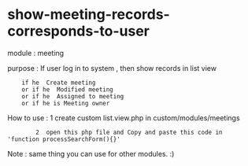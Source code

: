 # show-meeting-records-corresponds-to-user

module : meeting

purpose :
        If user log in to system , then show records in list view 
        
        if he  Create meeting
        or if he  Modified meeting 
        or if he  Assigned to meeting
        or if he is Meeting owner

How to use : 
            1 create custom list.view.php in custom/modules/meetings
            
            2  open this php file and Copy and paste this code in 'function processSearchForm(){}'

Note : same thing you can use for other modules. :)               
